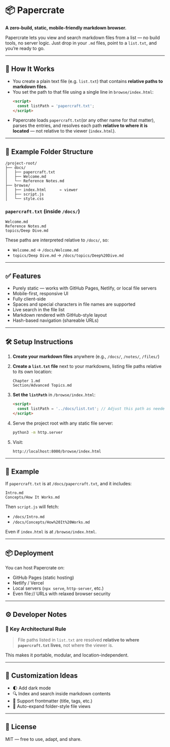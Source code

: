 # 📦 Papercrate

**A zero-build, static, mobile-friendly markdown browser.**

Papercrate lets you view and search markdown files from a list — no build tools, no server logic. Just drop in your `.md` files, point to a `list.txt`, and you’re ready to go.

---

## 🚀 How It Works

- You create a plain text file (e.g. `list.txt`) that contains **relative paths to markdown files**.
- You set the path to that file using a single line in `browse/index.html`:
  ```html
  <script>
    const listPath = 'papercraft.txt';
  </script>
  ```
- Papercrate loads `papercraft.txt`(or any other name for that matter), parses the entries, and resolves each path **relative to where it is located** — not relative to the viewer (`index.html`).

---

## 📁 Example Folder Structure

```
/project-root/
├── docs/
│   ├── papercraft.txt
│   ├── Welcome.md
│   └── Reference Notes.md
├── browse/
│   ├── index.html      ← viewer
│   ├── script.js
│   └── style.css
```

### `papercraft.txt` (inside `/docs/`)
```
Welcome.md
Reference Notes.md
topics/Deep Dive.md
```

These paths are interpreted relative to `/docs/`, so:

- `Welcome.md` → `/docs/Welcome.md`
- `topics/Deep Dive.md` → `/docs/topics/Deep%20Dive.md`

---

## ✅ Features

- Purely static — works with GitHub Pages, Netlify, or local file servers
- Mobile-first, responsive UI
- Fully client-side
- Spaces and special characters in file names are supported
- Live search in the file list
- Markdown rendered with GitHub-style layout
- Hash-based navigation (shareable URLs)

---

## 🛠 Setup Instructions

1. **Create your markdown files** anywhere (e.g., `/docs/`, `/notes/`, `/files/`)
2. **Create a `list.txt` file** next to your markdowns, listing file paths relative to its own location:
   ```
   Chapter 1.md
   Section/Advanced Topics.md
   ```
3. **Set the `listPath`** in `/browse/index.html`:
   ```html
   <script>
     const listPath = '../docs/list.txt'; // Adjust this path as needed
   </script>
   ```

4. Serve the project root with any static file server:
   ```bash
   python3 -m http.server
   ```

5. Visit:
   ```
   http://localhost:8000/browse/index.html
   ```

---

## 🧪 Example

If `papercraft.txt` is at `/docs/papercraft.txt`, and it includes:

```
Intro.md
Concepts/How It Works.md
```

Then `script.js` will fetch:
- `/docs/Intro.md`
- `/docs/Concepts/How%20It%20Works.md`

Even if `index.html` is at `/browse/index.html`.

---

## 📦 Deployment

You can host Papercrate on:

- GitHub Pages (static hosting)
- Netlify / Vercel
- Local servers (`npx serve`, `http-server`, etc.)
- Even file:// URLs with relaxed browser security

---

## ⚙️ Developer Notes

### 🧩 Key Architectural Rule

> File paths listed in `list.txt` are resolved **relative to where `papercraft.txt` lives**, not where the viewer is.

This makes it portable, modular, and location-independent.

---

## 🎨 Customization Ideas

- 🌓 Add dark mode
- 🔍 Index and search inside markdown contents
- 🧾 Support frontmatter (title, tags, etc.)
- 📂 Auto-expand folder-style file views

---

## 🪪 License

MIT — free to use, adapt, and share.

